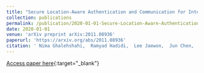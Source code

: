 ```yaml
---
title: "Secure Location-Aware Authentication and Communication for Intelligent Transportation Systems"
collection: publications
permalink: /publication/2020-01-01-Secure-Location-Aware-Authentication-and-Communication-for-Intelligent-Transportation-Systems
date: 2020-01-01
venue: 'arXiv preprint arXiv:2011.08936'
paperurl: 'https://arxiv.org/abs/2011.08936'
citation: ' Nima Ghalehshahi,  Ramyad Hadidi,  Lee Jaewon,  Jun Chen,  Arthur Siqueria,  Rahul Rajan,  Shaan Dhawan,  Pooya Ghalehshahi,  Hyesoon Kim, &quot;Secure Location-Aware Authentication and Communication for Intelligent Transportation Systems.&quot; arXiv preprint arXiv:2011.08936, 2020.'
---
```

[Access paper here](https://arxiv.org/abs/2011.08936){:target="_blank"}
